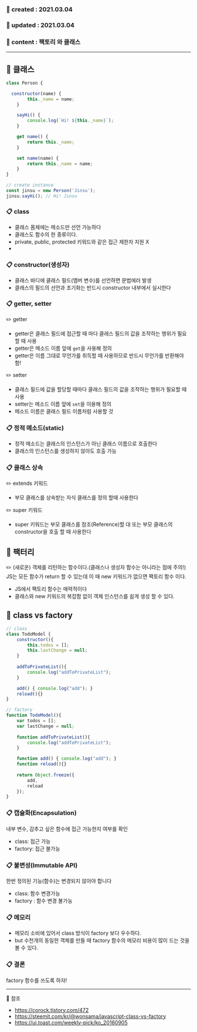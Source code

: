 ### 📅 created : 2021.03.04
### 📅 updated : 2021.03.04
### 📝 content : 팩토리 와 클래스

---

## 📝 클래스

```js
class Person {

  constructor(name) {
		this._name = name;
	}

	sayHi() {
		console.log(`Hi! ${this._name}`);
	}

	get name() {
		return this._name;
	}

	set name(name) {
		return this._name = name;
	}
}

// create instance
const jinsu = new Person('Jinsu');
jinsu.sayHi(); // Hi! Jinsu
```

### 📋 class

- 클래스 몸체에는 메소드만 선언 가능하다
- 클래스도 함수의 한 종류이다.
- private, public, protected 키워드와 같은 접근 제한자 지원 X
- 

### 📋 constructor(생성자)

- 클래스 바디에 클래스 필드(멤버 변수)를 선언하면 문법에러 발생
- 클래스의 필드의 선언과 초기화는 반드시 constructor 내부에서 실시한다

### 📋 getter, setter

✏️ getter
- getter은 클래스 필드에 접근할 때 마다 클래스 필드의 값을 조작하는 행위가 필요할 때 사용
- getter은 메소드 이름 앞에 `get`을 사용해 정의
- getter은 이름 그대로 무언가를 취득할 때 사용하므로 반드시 무언가를 반환해야 함!

✏️ setter
- 클래스 필드에 값을 할당할 때마다 클래스 필드의 값을 조작하는 행위가 필요할 때 사용
- setter는 메소드 이름 앞에 `set`을 이용해 정의
- 메소드 이름은 클래스 필드 이름처럼 사용할 것

### 📋 정적 메소드(static)

- 정적 메소드는 클래스의 인스턴스가 아닌 클래스 이름으로 호출한다
- 클래스의 인스턴스를 생성하지 않아도 호출 가능

### 📋 클래스 상속

✏️ extends 키워드
- 부모 클래스를 상속받는 자식 클래스를 정의 할때 사용한다

✏️ super 키워드
- super 키워드는 부모 클래스를 참조(Reference)할 대 또는 부모 클래스의 constructor을 호출 할 때 사용한다

## 📝 팩터리

✏️ (새로운) 객체를 리턴하는 함수이다.(클래스나 생성자 함수는 아니라는 점에 주의!)
JS는 모든 함수가 return 할 수 있는데 이 때 new 키워드가 없으면 팩토리 함수 이다.

- JS에서 팩토리 함수는 매력적이다
- 클래스와 new 키워드의 복잡함 없이 객체 인스턴스를 쉽게 생성 할 수 있다.


## 📝 class vs factory

```js
// class
class TodoModel {
    constructor(){
        this.todos = [];
        this.lastChange = null;
    }
    
    addToPrivateList(){
        console.log("addToPrivateList"); 
    }

    add() { console.log("add"); }
    reload(){}
}

// factory
function TodoModel(){
    var todos = [];
    var lastChange = null;
        
    function addToPrivateList(){
        console.log("addToPrivateList"); 
    }

    function add() { console.log("add"); }
    function reload(){}
    
    return Object.freeze({
        add,
        reload
    });
}
```

### 📋 캡슐화(Encapsulation)

내부 변수, 감추고 싶은 함수에 접근 가능한지 여부를 확인

- class: 접근 가능
- factory: 접근 불가능

### 📋 불변성(Immutable API)

한번 정의된 기능(함수)는 변경되지 않아야 합니다

- class: 함수 변경가능
- factory : 함수 변경 불가능


### 📋 메모리

- 메모리 소비에 있어서 class 방식이 factory 보다 우수하다.
- but 수천개의 동일한 객체를 만들 때 factory 함수의 메모리 비용이 많이 드는 것을 볼 수 있다.

### 📋 결론

factory 함수를 쓰도록 하자!

---

📰 참조

- https://corock.tistory.com/472
- https://steemit.com/kr/@wonsama/javascript-class-vs-factory
- https://ui.toast.com/weekly-pick/ko_20160905
